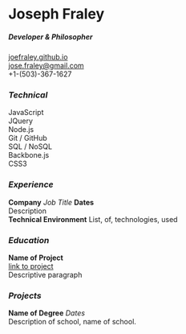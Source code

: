 # Joseph Fraley  
##### Developer & Philosopher

[joefraley.github.io](joefraley.github.io)  
[jose.fraley@gmail.com](mailto:jose.fraley@gmail.com)  
+1-(503)-367-1627

### *Technical*  
JavaScript  
JQuery  
Node.js  
Git / GitHub  
SQL / NoSQL  
Backbone.js  
CSS3  

### *Experience*  
**Company** *Job Title* **Dates**  
Description  
**Technical Environment** List, of, technologies, used

### *Education*  
**Name of Project**  
[link to project](link)  
Descriptive paragraph

### *Projects*  
**Name of Degree** *Dates*  
Description of school, name of school.
